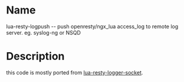 Name
====

lua-resty-logpush -- push openresty/ngx_lua access_log to remote log server. eg. syslog-ng or NSQD

Description
===========

this code is mostly ported from [lua-resty-logger-socket](https://github.com/cloudflare/lua-resty-logger-socket).


